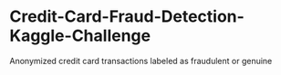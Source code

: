 # Credit-Card-Fraud-Detection-Kaggle-Challenge
Anonymized credit card transactions labeled as fraudulent or genuine
